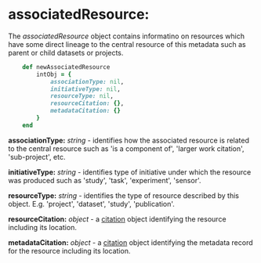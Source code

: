 # associatedResource:

The *associatedResource* object contains informatino on resources which have some direct lineage to the central resource of this metadata such as parent or child datasets or projects.

````ruby
    def newAssociatedResource
        intObj = {
            associationType: nil,
            initiativeType: nil,
            resourceType: nil,
            resourceCitation: {},
            metadataCitation: {}
        }
    end
````

__associationType:__ *string* - identifies how the associated resource is related to the central resource such as 'is a component of', 'larger work citation', 'sub-project', etc.

__initiativeType:__ *string* - identifies type of initiative under which the resource was produced such as 'study', 'task', 'experiment', 'sensor'.

__resourceType:__ *string* - identifies the type of  resource described by this object. E.g. 'project', 'dataset', 'study', 'publication'.

__resourceCitation:__ *object* - a [citation](../mdtranslator/citation.md) object identifying the resource including its location.

__metadataCitation:__ *object* - a [citation](../mdtranslator/citation.md) object identifying the metadata record for the resource including its location.
